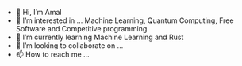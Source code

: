 - 👋 Hi, I’m Amal
- 👀 I’m interested in ... Machine Learning, Quantum Computing, Free Software and Competitive programming
- 🌱 I’m currently learning Machine Learning and Rust
- 💞️ I’m looking to collaborate on ...
- 📫 How to reach me ...

<!---
renovat10/renovat10 is a ✨ special ✨ repository because its `README.md` (this file) appears on your GitHub profile.
You can click the Preview link to take a look at your changes.
--->
